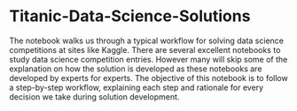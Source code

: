 # Titanic-Data-Science-Solutions
The notebook walks us through a typical workflow for solving data science competitions at sites like Kaggle.  There are several excellent notebooks to study data science competition entries. However many will skip some of the explanation on how the solution is developed as these notebooks are developed by experts for experts. The objective of this notebook is to follow a step-by-step workflow, explaining each step and rationale for every decision we take during solution development.
